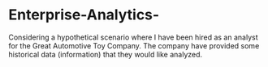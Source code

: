 # Enterprise-Analytics-
Considering a hypothetical scenario where I have been hired as an analyst for the Great Automotive Toy Company.  The company have provided some historical data (information) that they would like analyzed.
